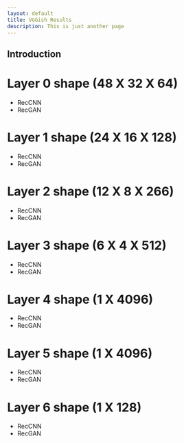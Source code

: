 ```yaml
---
layout: default
title: VGGish Results
description: This is just another page
---
```


## Introduction

# Layer 0 shape (48 X 32 X 64)

* RecCNN
* RecGAN

# Layer 1 shape (24 X 16 X 128)

* RecCNN
* RecGAN

# Layer 2 shape (12 X 8 X 266)

* RecCNN
* RecGAN

# Layer 3 shape (6 X 4 X 512)

* RecCNN
* RecGAN

# Layer 4 shape (1 X 4096)

* RecCNN
* RecGAN

# Layer 5 shape (1 X 4096)

* RecCNN
* RecGAN

# Layer 6 shape (1 X 128)

* RecCNN
* RecGAN
